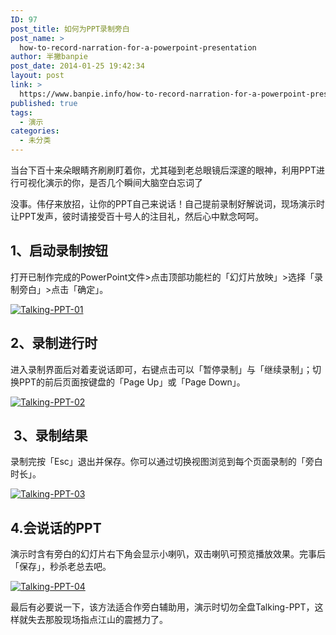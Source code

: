 ```yaml
---
ID: 97
post_title: 如何为PPT录制旁白
post_name: >
  how-to-record-narration-for-a-powerpoint-presentation
author: 半撇banpie
post_date: 2014-01-25 19:42:34
layout: post
link: >
  https://www.banpie.info/how-to-record-narration-for-a-powerpoint-presentation/
published: true
tags:
  - 演示
categories:
  - 未分类
---
```

当台下百十来朵眼睛齐刷刷盯着你，尤其碰到老总眼镜后深邃的眼神，利用PPT进行可视化演示的你，是否几个瞬间大脑空白忘词了

没事。伟仔来放招，让你的PPT自己来说话！自己提前录制好解说词，现场演示时让PPT发声，彼时请接受百十号人的注目礼，然后心中默念呵呵。

## 1、启动录制按钮

打开已制作完成的PowerPoint文件>点击顶部功能栏的「幻灯片放映」>选择「录制旁白」>点击「确定」。

[![Talking-PPT-01][1]][1]

## 2、录制进行时

进入录制界面后对着麦说话即可，右键点击可以「暂停录制」与「继续录制」；切换PPT的前后页面按键盘的「Page Up」或「Page Down」。

[![Talking-PPT-02][2]][2]

##  3、录制结果

录制完按「Esc」退出并保存。你可以通过切换视图浏览到每个页面录制的「旁白时长」。

[![Talking-PPT-03][3]][3]

## 4\.会说话的PPT

演示时含有旁白的幻灯片右下角会显示小喇叭，双击喇叭可预览播放效果。完事后「保存」，秒杀老总去吧。

[![Talking-PPT-04][4]][4]

最后有必要说一下，该方法适合作旁白辅助用，演示时切勿全盘Talking-PPT，这样就失去那股现场指点江山的震撼力了。

 [1]: http://7arnhx.com1.z0.glb.clouddn.com/wp-content/uploads/2014/01/Talking-PPT-01.jpg
 [2]: http://7arnhx.com1.z0.glb.clouddn.com/wp-content/uploads/2014/01/Talking-PPT-02.jpg
 [3]: http://7arnhx.com1.z0.glb.clouddn.com/wp-content/uploads/2014/01/Talking-PPT-03.jpg
 [4]: http://7arnhx.com1.z0.glb.clouddn.com/wp-content/uploads/2014/01/Talking-PPT-04.jpg
<!--stackedit_data:
eyJoaXN0b3J5IjpbLTU1Njc0ODMyNl19
-->
